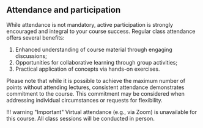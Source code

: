 ## Attendance and participation

While attendance is not mandatory, active participation is strongly encouraged and integral to your course success.
Regular class attendance offers several benefits:

1.  Enhanced understanding of course material through engaging discussions;
2.  Opportunities for collaborative learning through group activities;
3.  Practical application of concepts via hands-on exercises.

Please note that while it is possible to achieve the maximum number of points without attending lectures, consistent attendance demonstrates commitment to the course.
This commitment may be considered when addressing individual circumstances or requests for flexibility.

!!! warning "Important"
    Virtual attendance (e.g., via Zoom) is unavailable for this course.
    All class sessions will be conducted in person.
